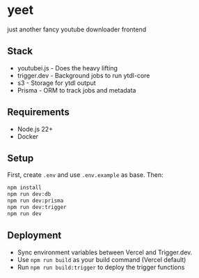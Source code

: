 # yeet

just another fancy youtube downloader frontend

## Stack

- youtubei.js - Does the heavy lifting
- trigger.dev - Background jobs to run ytdl-core
- s3 - Storage for ytdl output
- Prisma - ORM to track jobs and metadata

## Requirements

- Node.js 22+
- Docker

## Setup

First, create `.env` and use `.env.example` as base. Then:

```bash
npm install
npm run dev:db
npm run dev:prisma
npm run dev:trigger
npm run dev
```

## Deployment

- Sync environment variables between Vercel and Trigger.dev.
- Use `npm run build` as your build command (Vercel default)
- Run `npm run build:trigger` to deploy the trigger functions
